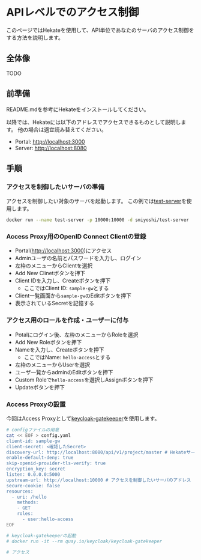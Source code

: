 # APIレベルでのアクセス制御

このページではHekateを使用して、API単位であなたのサーバのアクセス制御をする方法を説明します。

## 全体像

TODO

## 前準備

README.mdを参考にHekateをインストールしてください。

以降では、Hekateには以下のアドレスでアクセスできるものとして説明します。
他の場合は適宜読み替えてください。

- Portal: [http://localhost:3000](http://localhost:3000)
- Server: [http://localhost:8080](http://localhost:8080)

## 手順

### アクセスを制御したいサーバの準備

アクセスを制御したい対象のサーバを起動します。
この例では[test-server](https://github.com/sh-miyoshi/test-server)を使用します。

```bash
docker run --name test-server -p 10000:10000 -d smiyoshi/test-server
```

### Access Proxy用のOpenID Connect Clientの登録

- Portal([http://localhost:3000](http://localhost:3000))にアクセス
- Adminユーザの名前とパスワードを入力し、ログイン
- 左枠のメニューからClientを選択
- Add New Clinetボタンを押下
- Client IDを入力し、Createボタンを押下
  - ここではClient ID: `sample-gw`とする
- Client一覧画面から`sample-gw`のEditボタンを押下
- 表示されているSecretを記憶する

### アクセス用のロールを作成・ユーザーに付与

- Potalにログイン後、左枠のメニューからRoleを選択
- Add New Roleボタンを押下
- Nameを入力し、Createボタンを押下
  - ここではName: `hello-access`とする
- 左枠のメニューからUserを選択
- ユーザ一覧からadminのEditボタンを押下
- Custom Roleで`hello-access`を選択しAssignボタンを押下
- Updateボタンを押下

### Access Proxyの設置

今回はAccess Proxyとして[keycloak-gatekeeper](https://github.com/keycloak/keycloak-gatekeeper)を使用します。

```bash
# configファイルの用意
cat << EOF > config.yaml
client-id: sample-gw
client-secret: <確認したSecret>
discovery-url: http://localhost:8080/api/v1/project/master # Hekateサーバのアドレスとプロジェクトを変更した場合は適宜修正してください
enable-default-deny: true
skip-openid-provider-tls-verify: true
encryption_key: secret
listen: 0.0.0.0:5000
upstream-url: http://localhost:10000 # アクセスを制御したいサーバのアドレス
secure-cookie: false
resources:
  - uri: /hello
    methods:
    - GET
    roles:
      - user:hello-access
EOF

# keycloak-gatekeeperの起動
# docker run -it --rm quay.io/keycloak/keycloak-gatekeeper

# アクセス
```
